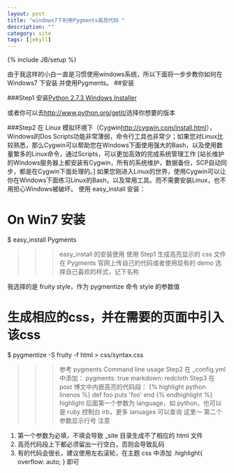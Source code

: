 ```yaml
---
layout: post
title: "windows7下利用Pygments高亮代码 "
description: ""
category: site
tags: [jekyll]
---
```

{% include JB/setup %}


由于我这样的小白一直是习惯使用windows系统，所以下面将一步步教你如何在 Windows7 下安装 并使用Pygments。
##安装 

###Step1
安装<a href="/ftp/python/2.7.3/python-2.7.3.msi">Python 2.7.3 Windows Installer</a>

或者你可以去<http://www.python.org/getit/>选择你想要的版本

###Step2
在 Linux 模拟环境下（Cygwin<http://cygwin.com/install.html>），
Windows的Dos Scripts功能非常薄弱，命令行工具也非常少；如果您对Linux比较熟悉，那么Cygwin可以帮助您在Windows下面使用强大的Bash，以及使用数量繁多的Linux命令，通过Scripts，可以更加高效的完成系统管理工作 [站长维护的Windows服务器上都安装有Cygwin，所有的系统维护，数据备份，SCP自动同步，都是在Cygwin下面处理的。]
如果您刚进入Linux的世界，使用Cygwin可以让你在Windows下面练习Linux的Bash，以及常用工具。而不需要安装Linux，也不用担心Windows被破坏。
使用 easy_install 安装：
 
# On Win7 安装
$ easy_install Pygments
>>>easy_install 的安装使用
使用
Step1
生成高亮显示的 css 文件
在 Pygments 官网上传自己的代码或者使用现有的 demo 选择自己喜欢的样式，记下名称

我选择的是 fruity style，作为 pygmentize 命令 style 的参数值
 
# 生成相应的css，并在需要的页面中引入该css
$ pygmentize -S fruity -f html > css/syntax.css
>>>参考 pygments Command line usage
Step2
在 _config.yml 中添加：
pygments:	true
markdown: redcloth
Step3
在 post 博文中内嵌高亮的代码段：
{% highlight python linenos %}
def foo
  puts 'foo'
end
{% endhighlight %}
highlight 后面第一个参数为 language，如 python，也可以是 ruby 控制台 irb，更多 lanuages 可以查询 这里～
第二个参数显示行号
注意
1. 第一个参数为必填，不填会导致 _site 目录生成不了相应的 html 文件
2. 高亮代码段上下都必须留出一行空白，否则会导致乱码
3. 有的代码会很长，建议使用左右滚轮，在主题 css 中添加 .highlight{ overflow: auto; } 即可












